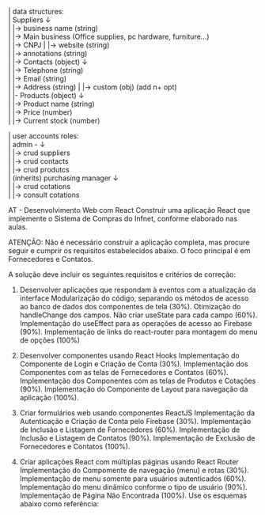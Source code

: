 | data structures:   
| Suppliers  ↓  
|           |-> business name (string)  
|           |-> Main business (Office supplies, pc hardware, furniture...)  
|           |-> CNPJ
|           |-> website (string)  
|           |-> annotations (string)  
|           |-> Contacts (object) ↓   
|                       |-> Telephone (string)  
|                       |-> Email (string)  
|                       |-> Address (string)
|                       |-> custom (obj) (add n+ opt)  
|           |- Products (object) ↓  
|                       |-> Product name (string)  
|                       |-> Price (number)  
|                       |-> Current stock (number)  
             
  
| user accounts roles:  
| admin - ↓  
|        |-> crud suppliers  
|        |-> crud contacts  
|        |-> crud produtcs  
|        (inherits) purchasing manager ↓  
|                         |-> crud cotations  
|                         |-> consult cotations  
  
  
  
AT - Desenvolvimento Web com React
Construir uma aplicação React que implemente o Sistema de Compras do Infnet, conforme elaborado nas aulas.

ATENÇÃO: Não é necessário construir a aplicação completa, mas procure seguir e cumprir os requisitos estabelecidos abaixo. O foco principal é em Fornecedores e Contatos.

A solução deve incluir os seguintes requisitos e critérios de correção:

1. Desenvolver aplicações que respondam à eventos com a atualização da interface
    Modularização do código, separando os métodos de acesso ao banco de dados dos componentes de tela (30%).
    Otimização do handleChange dos campos. Não criar useState para cada campo (60%).
    Implementação do useEffect para as operações de acesso ao Firebase (90%).
    Implementação de links do react-router para montagem do menu de opções (100%)

2. Desenvolver componentes usando React Hooks
    Implementação do Componente de Login e Criação de Conta (30%).
    Implementação dos Componentes com as telas de Fornecedores e Contatos (60%).
    Implementação dos Componentes com as telas de Produtos e Cotações (90%).
    Implementação do Componente de Layout para navegação da aplicação (100%).

3. Criar formulários web usando componentes ReactJS
    Implementação da Autenticação e Criação de Conta pelo Firebase (30%).
    Implementação de Inclusão e Listagem de Fornecedores (60%).
    Implementação de Inclusão e Listagem de Contatos (90%).
    Implementação de Exclusão de Fornecedores e Contatos (100%).

4. Criar aplicações React com múltiplas páginas usando React Router
    Implementação do Compomente de navegação (menu) e rotas (30%).
    Implementação de menu somente para usuários autenticados (60%).
    Implementação do menu dinâmico conforme o tipo de usuário (90%).
    Implementação de Página Não Encontrada (100%).
    Use os esquemas abaixo como referência: